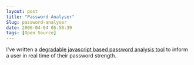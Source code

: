 ```yaml
---
layout: post
title: "Password Analyser"
Slug: password-analyser
date: 2006-04-04 05:58:39
tags: [Open Source]
---
```

I've written a [degradable javascript based password analysis tool](/tools/password-analyser/) to inform a user in real time of their password strength.
